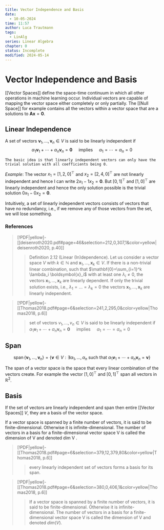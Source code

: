 ```yaml
---
title: Vector Independence and Basis
date:
  - 10-05-2024
time: 11:57
author: Luca Trautmann
tags:
  - LinAlg
series: Linear Algebra
chapter: 0
status: Incomplete
modified: 2024-05-14
---
```

# Vector Independence and Basis
[[Vector Spaces]] define the space-time continuum in which all other operations in machine learning occur. Individual vectors are capable of mapping the vector space either completely or only partially. The [[Null Space]] for example contains all the vectors within a vector space that are a solutions to $\mathbf{A}\mathbf{x} = \mathbf{0}$. 

## Linear Independence 
A set of vectors $\mathbf{v}_1, \ldots, \mathbf{v}_n \in V$ is said to be linearly independent if
$$
\alpha_1 \mathbf{v}_1+\cdots+\alpha_n \mathbf{v}_n=\mathbf{0} \quad \text { implies } \quad \alpha_1=\cdots=\alpha_n=0
$$

`The basic idea is that linearly independent vectors can only have the trivial solution with all coefficients being 0.`

*Example*:
The vector $x_{1}= \left[ 1,2,0\right]^\top$ and $x_{2}= \left[ 2,4,0\right]^\top$ are not linearly independent and hence I can write $2x_{1}-1x_{2}=\mathbf{0}$. But $[0,1]^\top$ and $[1,0]^\top$ are linearly independent and hence the only solution possible is the trivial solution $0x_{1}-0x_{2}=\mathbf{0}$. 

Intuitively, a set of linearly independent vectors consists of vectors that have no redundancy, i.e., if we remove any of those vectors from the set, we will lose something.

### References
> [!PDF|yellow]- [[deisenroth2020.pdf#page=46&selection=212,0,307,1&color=yellow|deisenroth2020, p.40]]
> > Definition 2.12 (Linear (In)dependence). Let us consider a vector space $V$ with $k \in \mathbb{N}$ and $\boldsymbol{x}_1, \ldots, \boldsymbol{x}_k \in V$. If there is a non-trivial linear combination, such that $\mathbf{0}=\sum_{i=1}^k \lambda_i \boldsymbol{x}_i$ with at least one $\lambda_i \neq 0$, the vectors $\boldsymbol{x}_1, \ldots, \boldsymbol{x}_k$ are linearly dependent. If only the trivial solution exists, i.e., $\lambda_1=\ldots=\lambda_k=0$ the vectors $\boldsymbol{x}_1, \ldots, \boldsymbol{x}_k$ are linearly independent.

> [!PDF|yellow]- [[Thomas2018.pdf#page=6&selection=241,2,295,0&color=yellow|Thomas2018, p.6]]
> > set of vectors $v_{1}, ... , v_{n} \in V$ is said to be linearly independent if 
> $\alpha_1\mathbf{v}_1+\cdots+\alpha_n \mathbf{v}_n=\mathbf{0} \quad\text{ implies }\quad\alpha_1=\cdots=\alpha_n=0$

## Span

$$
\operatorname{span}\left\{\mathbf{v}_1,\ldots, \mathbf{v}_n\right\}=\left\{\mathbf{v}\in V:\exists \alpha_1, \ldots,\alpha_n\text{ such that }\alpha_1 \mathbf{v}_1+\cdots+\alpha_n\mathbf{v}_n=\mathbf{v}\right\}
$$

The span of a vector space is the space that every linear combination of the vectors create. For example the vector $[1,0]^\top$ and $[0,1]^\top$ span all vectors in $\mathbb{R}^2$. 

## Basis
If the set of vectors are linearly independent and span then entire [[Vector Spaces]] $V$, they are a basis of the vector space. 

If a vector space is spanned by a finite number of vectors, it is said to be finite-dimensional. Otherwise it is infinite-dimensional. The number of vectors in a basis for a finite-dimensional vector space V is called the dimension of V and denoted dim V .

> [!PDF|yellow]- [[Thomas2018.pdf#page=6&selection=379,12,379,80&color=yellow|Thomas2018, p.6]]
> > every linearly independent set of vectors forms a basis for its span.

> [!PDF|yellow]- [[Thomas2018.pdf#page=6&selection=380,0,406,1&color=yellow|Thomas2018, p.6]]
> > If a vector space is spanned by a finite number of vectors, it is said to be finite-dimensional. Otherwise it is infinite-dimensional. The number of vectors in a basis for a finite-dimensional vector space V is called the dimension of V and denoted $dim(V)$.
> 
